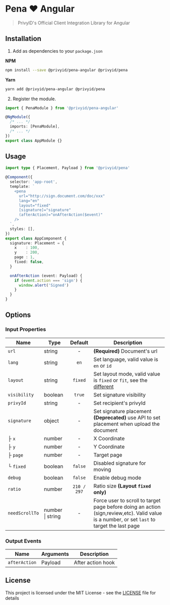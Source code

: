 # Pena ❤️ Angular

> PrivyID's Official Client Integration Library for Angular

## Installation

1. Add as dependencies to your `package.json`

**NPM**

```bash
npm install --save @privyid/pena-angular @privyid/pena
```

**Yarn**
```bash
yarn add @privyid/pena-angular @privyid/pena
```

2. Register the module.

```ts
import { PenaModule } from '@privyid/pena-angular'

@NgModule({
  /* ... */
  imports: [PenaModule],
  /* ... */
})
export class AppModule {}

```

## Usage

```ts
import type { Placement, Payload } from '@privyid/pena'

@Component({
  selector: 'app-root',
  template: `
    <pena
      url="http://sign.document.com/doc/xxx"
      lang="en"
      layout="fixed"
      [signature]="signature"
      (afterAction)="onAfterAction($event)"
    />
  `,
  styles: [],
})
export class AppComponent {
  signature: Placement = {
    x    : 100,
    y    : 200,
    page : 1,
    fixed: false,
  }

  onAfterAction (event: Payload) {
    if (event.action === 'sign') {
      window.alert('Signed')
    }
  }
}
```

## Options

### Input Properties

| Name           | Type             |   Default   | Description                                                                                                                                  |
|----------------|------------------|:-----------:|----------------------------------------------------------------------------------------------------------------------------------------------|
| `url`          | string           |      -      | **(Required)** Document's url                                                                                                                |
| `lang`         | string           |    `en`     | Set language, valid value is `en` or `id`                                                                                                    |
| `layout`       | string           |   `fixed`   | Set layout mode, valid value is `fixed` or `fit`, see the [different][different]                                                             |
| `visibility`   | boolean          |   `true`    | Set signature visibility                                                                                                                     |
| `privyId`      | string           |      -      | Set recipient's privyId                                                                                                                      |
| `signature`    | object           |      -      | Set signature placement<br/> <strong>(Deprecated)</strong> use API to set placement when upload the document                                 |
| ├ `x`          | number           |      -      | X Coordinate                                                                                                                                 |
| ├ `y`          | number           |      -      | Y Coordinate                                                                                                                                 |
| ├ `page`       | number           |      -      | Target page                                                                                                                                  |
| └ `fixed`      | boolean          |   `false`   | Disabled signature for moving                                                                                                                |
| `debug`        | boolean          |   `false`   | Enable debug mode                                                                                                                            |
| `ratio`        | number           | `210 / 297` | Ratio size **(Layout `fixed` only)**                                                                                                         |
| `needScrollTo` | number \| string |      -      | Force user to scroll to target page before doing an action (sign,review,etc). Valid value is a number, or set `last` to target the last page |

### Output Events

| Name          | Arguments | Description       |
|---------------|-----------|-------------------|
| `afterAction` | Payload   | After action hook |

## License

This project is licensed under the MIT License - see the [LICENSE](/LICENSE) file for details

[different]: ../../../pena/README.md#layout-fixed-vs-fit
